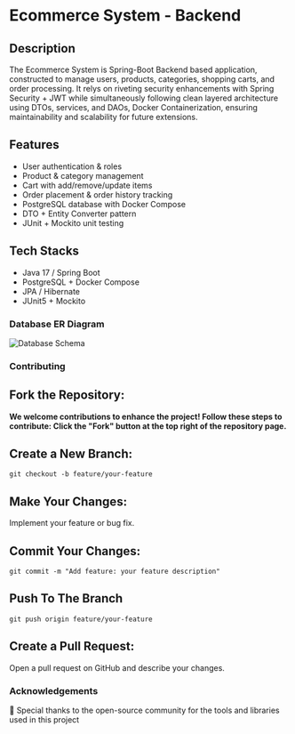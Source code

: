 # Ecommerce System - Backend

## Description
 The Ecommerce System is Spring-Boot Backend based application, constructed to manage users, products, categories, shopping carts, and order processing. It relys on riveting security enhancements 
 with Spring Security + JWT while simultaneously following clean layered architecture using DTOs, services, and DAOs, Docker Containerization, ensuring maintainability and scalability for future extensions.

## Features

- User authentication & roles
- Product & category management
- Cart with add/remove/update items
- Order placement & order history tracking
- PostgreSQL database with Docker Compose
- DTO + Entity Converter pattern
- JUnit + Mockito unit testing

## Tech Stacks
- Java 17 / Spring Boot
- PostgreSQL + Docker Compose
- JPA / Hibernate
- JUnit5 + Mockito

### Database ER Diagram
![Database Schema](/designs/ECommerce.drawio.svg)


### Contributing

## Fork the Repository:
**We welcome contributions to enhance the project! Follow these steps to contribute:
Click the "Fork" button at the top right of the repository page.**

## Create a New Branch:
```git checkout -b feature/your-feature```

## Make Your Changes:
Implement your feature or bug fix.

## Commit Your Changes:
```git commit -m "Add feature: your feature description"```

## Push To The Branch
```git push origin feature/your-feature```

## Create a Pull Request:
Open a pull request on GitHub and describe your changes.

### Acknowledgements
🙏
Special thanks to the open-source community for the tools and libraries used in this project
